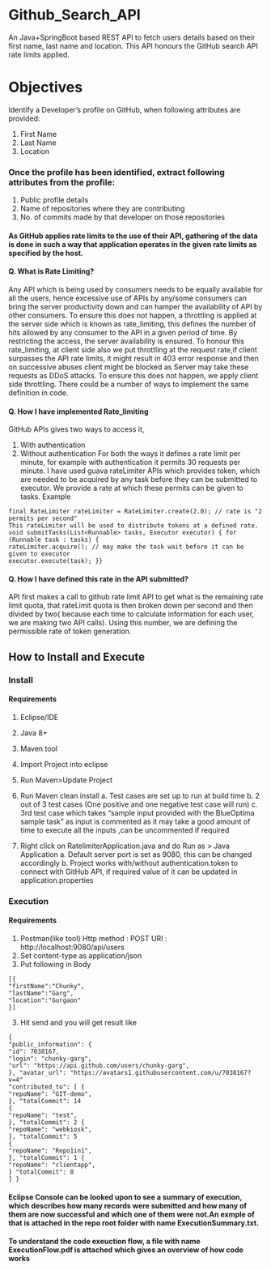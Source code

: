 # Github_Search_API
An Java+SpringBoot based REST API to fetch users details based on their first name, last name and location. This API honours the GitHub search API rate limits applied.

# Objectives
Identify a Developer’s profile on GitHub, when following attributes are provided:
1. First Name
2. Last Name
3. Location
### Once the profile has been identified, extract following attributes from the profile:
1. Public profile details
2. Name of repositories where they are contributing
3. No. of commits made by that developer on those repositories

#### As GitHub applies rate limits to the use of their API, gathering of the data is done in such a way that application operates in the given rate limits as specified by the host.

#### Q. What is Rate Limiting?
Any API which is being used by consumers needs to be equally available for all the users, hence excessive use of APIs by any/some consumers can bring the server productivity down and can hamper the availability of API by other consumers.
To ensure this does not happen, a throttling is applied at the server side which is known as rate_limiting, this defines the number of hits allowed by any consumer to the API in a given period of time. By restricting the access, the server availability is ensured.
To honour this rate_limiting, at client side also we put throttling at the request rate,if client surpasses the API rate limits, it might result in 403 error response and then on successive abuses client might be blocked as Server may take these requests as DDoS attacks.
To ensure this does not happen, we apply client side throttling.
There could be a number of ways to implement the same definition in code. 
#### Q. How I have implemented Rate_limiting
GitHub APIs gives two ways to access it,
1. With authentication
2. Without authentication
For both the ways it defines a rate limit per minute, for example with authentication it permits 30 requests per minute.
I have used guava rateLimiter APIs which provides token, which are needed to be acquired by any task before they can be submitted to executor. We provide a rate at which these permits can be given to tasks.
Example
```
final RateLimiter rateLimiter = RateLimiter.create(2.0); // rate is "2 permits per second"
This rateLimiter will be used to distribute tokens at a defined rate.
void submitTasks(List<Runnable> tasks, Executor executor) { for (Runnable task : tasks) {
rateLimiter.acquire(); // may make the task wait before it can be given to executor
executor.execute(task); }}
```
#### Q. How I have defined this rate in the API submitted?
API first makes a call to github rate limit API to get what is the remaining rate limit quota, that rateLimit quota is then broken down per second and then divided by two( because each time to calculate information for each user, we are making two API calls). Using this number, we are defining the permissible rate of token generation.
  
## How to Install and Execute  
### Install 
#### Requirements
1. Eclipse/IDE
2. Java 8+
3. Maven tool


1. Import Project into eclipse
2. Run Maven>Update Project
3. Run Maven clean install
a. Test cases are set up to run at build time
b. 2 out of 3 test cases (One positive and one negative test case will run)
c. 3rd test case which takes “sample input provided with the BlueOptima sample
task” as input is commented as it may take a good amount of time to execute all
the inputs ,can be uncommented if required
4. Right click on RatelimiterApplication.java and do Run as > Java Application
a. Default server port is set as 9080, this can be changed accordingly
b. Project works with/without authentication.token to connect with GitHub API, if
required value of it can be updated in application.properties
### Execution 
#### Requirements
1. Postman(like tool) Http method : POST
URI : ​http://localhost:9080/api/users
1. Set content-type as application/json
2. Put following in Body

```
[{
"firstName"​:​"Chunky"​,
"lastName"​:​"Garg"​, 
"location"​:​"Gurgaon"
}​]
``` 
3. Hit send and you will get result like
```
{
​"public_information"​: {
​"id"​: ​7038167​,
​"login"​: ​"chunky-garg"​,
​"url"​: ​"https://api.github.com/users/chunky-garg"​,
}, ​"avatar_url"​: ​"https://avatars1.githubusercontent.com/u/7038167?v=4"
​"contributed_to"​: [ {
​"repoName"​: ​"GIT-demo"​,
}, ​"totalCommit"​: ​14
{
​"repoName"​: ​"test"​,
}, ​"totalCommit"​: ​2 {
​"repoName"​: ​"webkiosk"​,
}, ​"totalCommit"​: ​5
{
​"repoName"​: ​"Repo1in1"​,
}, ​"totalCommit"​: ​1 {
​"repoName"​: ​"clientapp"​,
} ​"totalCommit"​: ​8
] }
```
#### Eclipse Console can be looked upon to see a summary of execution, which describes how many records were submitted and how many of them are now successful and which one of them were not.An exmple of that is attached in the repo root folder with name ExecutionSummary.txt.

#### To understand the code exeuction flow, a file with name ExecutionFlow.pdf is attached which gives an overview of how code works
